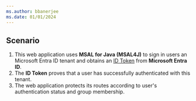 ```yaml
---
ms.author: bbanerjee
ms.date: 01/01/2024
---
```


## Scenario

1. This web application uses **MSAL for Java (MSAL4J)** to sign in users an Microsoft Entra ID tenant and obtains an [ID Token](/en-us/entra/identity-platform/id-tokens) from **Microsoft Entra ID**.
2. The **ID Token** proves that a user has successfully authenticated with this tenant.
3. The web application protects its routes according to user's authentication status and group membership.
